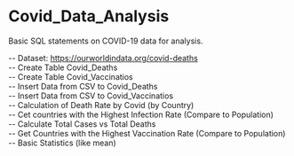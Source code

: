 # Covid_Data_Analysis
Basic SQL statements on COVID-19 data for analysis.

-- Dataset: https://ourworldindata.org/covid-deaths <br />
-- Create Table Covid_Deaths <br />
-- Create Table Covid_Vaccinatios <br />
-- Insert Data from CSV to Covid_Deaths <br />
-- Insert Data from CSV to Covid_Vaccinatios <br />
-- Calculation of Death Rate by Covid (by Country) <br />
-- Cet countries with the Highest Infection Rate (Compare to Population) <br />
-- Calculate Total Cases vs Total Deaths <br />
-- Get Countries with the Highest Vaccination Rate (Compare to Population) <br />
-- Basic Statistics (like mean)

